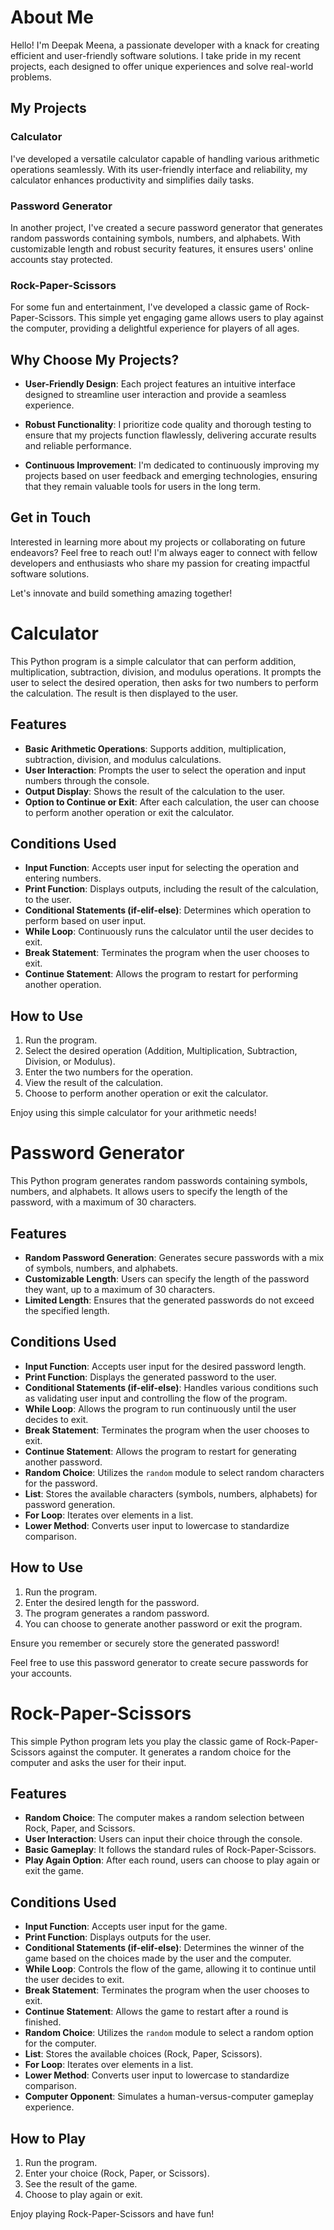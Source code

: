 # About Me

Hello! I'm Deepak Meena, a passionate developer with a knack for creating efficient and user-friendly software solutions. I take pride in my recent projects, each designed to offer unique experiences and solve real-world problems.

## My Projects

### Calculator

I've developed a versatile calculator capable of handling various arithmetic operations seamlessly. With its user-friendly interface and reliability, my calculator enhances productivity and simplifies daily tasks.

### Password Generator

In another project, I've created a secure password generator that generates random passwords containing symbols, numbers, and alphabets. With customizable length and robust security features, it ensures users' online accounts stay protected.

### Rock-Paper-Scissors

For some fun and entertainment, I've developed a classic game of Rock-Paper-Scissors. This simple yet engaging game allows users to play against the computer, providing a delightful experience for players of all ages.

## Why Choose My Projects?

- **User-Friendly Design**: Each project features an intuitive interface designed to streamline user interaction and provide a seamless experience.
  
- **Robust Functionality**: I prioritize code quality and thorough testing to ensure that my projects function flawlessly, delivering accurate results and reliable performance.
  
- **Continuous Improvement**: I'm dedicated to continuously improving my projects based on user feedback and emerging technologies, ensuring that they remain valuable tools for users in the long term.

## Get in Touch

Interested in learning more about my projects or collaborating on future endeavors? Feel free to reach out! I'm always eager to connect with fellow developers and enthusiasts who share my passion for creating impactful software solutions.

Let's innovate and build something amazing together!

# Calculator

This Python program is a simple calculator that can perform addition, multiplication, subtraction, division, and modulus operations. It prompts the user to select the desired operation, then asks for two numbers to perform the calculation. The result is then displayed to the user.

## Features

- **Basic Arithmetic Operations**: Supports addition, multiplication, subtraction, division, and modulus calculations.
- **User Interaction**: Prompts the user to select the operation and input numbers through the console.
- **Output Display**: Shows the result of the calculation to the user.
- **Option to Continue or Exit**: After each calculation, the user can choose to perform another operation or exit the calculator.

## Conditions Used

- **Input Function**: Accepts user input for selecting the operation and entering numbers.
- **Print Function**: Displays outputs, including the result of the calculation, to the user.
- **Conditional Statements (if-elif-else)**: Determines which operation to perform based on user input.
- **While Loop**: Continuously runs the calculator until the user decides to exit.
- **Break Statement**: Terminates the program when the user chooses to exit.
- **Continue Statement**: Allows the program to restart for performing another operation.
  
## How to Use

1. Run the program.
2. Select the desired operation (Addition, Multiplication, Subtraction, Division, or Modulus).
3. Enter the two numbers for the operation.
4. View the result of the calculation.
5. Choose to perform another operation or exit the calculator.

Enjoy using this simple calculator for your arithmetic needs!


# Password Generator

This Python program generates random passwords containing symbols, numbers, and alphabets. It allows users to specify the length of the password, with a maximum of 30 characters.

## Features

- **Random Password Generation**: Generates secure passwords with a mix of symbols, numbers, and alphabets.
- **Customizable Length**: Users can specify the length of the password they want, up to a maximum of 30 characters.
- **Limited Length**: Ensures that the generated passwords do not exceed the specified length.

## Conditions Used

- **Input Function**: Accepts user input for the desired password length.
- **Print Function**: Displays the generated password to the user.
- **Conditional Statements (if-elif-else)**: Handles various conditions such as validating user input and controlling the flow of the program.
- **While Loop**: Allows the program to run continuously until the user decides to exit.
- **Break Statement**: Terminates the program when the user chooses to exit.
- **Continue Statement**: Allows the program to restart for generating another password.
- **Random Choice**: Utilizes the `random` module to select random characters for the password.
- **List**: Stores the available characters (symbols, numbers, alphabets) for password generation.
- **For Loop**: Iterates over elements in a list.
- **Lower Method**: Converts user input to lowercase to standardize comparison.

## How to Use

1. Run the program.
2. Enter the desired length for the password.
3. The program generates a random password.
4. You can choose to generate another password or exit the program.

Ensure you remember or securely store the generated password!

Feel free to use this password generator to create secure passwords for your accounts.

# Rock-Paper-Scissors

This simple Python program lets you play the classic game of Rock-Paper-Scissors against the computer. It generates a random choice for the computer and asks the user for their input.

## Features

- **Random Choice**: The computer makes a random selection between Rock, Paper, and Scissors.
- **User Interaction**: Users can input their choice through the console.
- **Basic Gameplay**: It follows the standard rules of Rock-Paper-Scissors.
- **Play Again Option**: After each round, users can choose to play again or exit the game.

## Conditions Used

- **Input Function**: Accepts user input for the game.
- **Print Function**: Displays outputs for the user.
- **Conditional Statements (if-elif-else)**: Determines the winner of the game based on the choices made by the user and the computer.
- **While Loop**: Controls the flow of the game, allowing it to continue until the user decides to exit.
- **Break Statement**: Terminates the program when the user chooses to exit.
- **Continue Statement**: Allows the game to restart after a round is finished.
- **Random Choice**: Utilizes the `random` module to select a random option for the computer.
- **List**: Stores the available choices (Rock, Paper, Scissors).
- **For Loop**: Iterates over elements in a list.
- **Lower Method**: Converts user input to lowercase to standardize comparison.
- **Computer Opponent**: Simulates a human-versus-computer gameplay experience.
  
## How to Play

1. Run the program.
2. Enter your choice (Rock, Paper, or Scissors).
3. See the result of the game.
4. Choose to play again or exit.

Enjoy playing Rock-Paper-Scissors and have fun!
